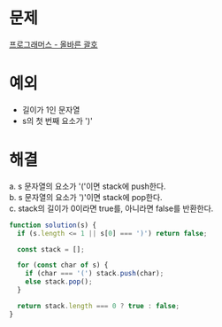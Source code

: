 # 문제

[프로그래머스 - 올바른 괄호](https://school.programmers.co.kr/learn/courses/30/lessons/12909)

# 예외

- 길이가 1인 문자열
- s의 첫 번째 요소가 ')'

# 해결

a. s 문자열의 요소가 '('이면 stack에 push한다.  
b. s 문자열의 요소가 ')'이면 stack에 pop한다.  
c. stack의 길이가 0이라면 true를, 아니라면 false를 반환한다.

```js
function solution(s) {
  if (s.length <= 1 || s[0] === ')') return false;

  const stack = [];

  for (const char of s) {
    if (char === '(') stack.push(char);
    else stack.pop();
  }

  return stack.length === 0 ? true : false;
}
```
